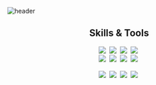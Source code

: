 ![header](https://capsule-render.vercel.app/api?type=waving&color=gradient&height=300&section=header&text=Hola!%20Seungjun's%20GitHub%20)

<h2 tabindex="-1" class="heading-element" dir="auto" style="text-align: center;">Skills & Tools</h2>

<div align="center">
  <img src="https://img.shields.io/badge/Java-707070?style=flat-square&logo=Java&logoColor=white"/>&nbsp;
  <img src="https://img.shields.io/badge/Spring-707070?style=flat-square&logo=Spring&logoColor=white"/>&nbsp;
  <img src="https://img.shields.io/badge/Spring JPA-707070?style=flat-square&logo=Spring-JPA&logoColor=white"/>&nbsp;
  <img src="https://img.shields.io/badge/Spring Security-707070?style=flat-square&logo=springsecurity&logoColor=white"/>&nbsp;
</div>

<div align="center">
  <img src="https://img.shields.io/badge/Dart-707070?style=flat-square&logo=Dart&logoColor=white"/>&nbsp;
  <img src="https://img.shields.io/badge/flutter-707070?style=flat-square&logo=flutter&logoColor=white"/>&nbsp;
  <img src="https://img.shields.io/badge/postgresql-707070?style=flat-square&logo=postgresql&logoColor=white"/>&nbsp;
  <img src="https://img.shields.io/badge/Docker-707070?style=flat-square&logo=Docker&logoColor=white"/>&nbsp;
</div>&nbsp&nbsp

<div align="center">
  <img src="https://img.shields.io/badge/macos-000000?style=flat-square&logo=macos&logoColor=white"/>&nbsp;
  <img src="https://img.shields.io/badge/intellijidea-000000?style=flat-square&logo=intellijidea&logoColor=white"/>&nbsp;
  <img src="https://img.shields.io/badge/github-000000?style=flat-square&logo=github&logoColor=white"/>&nbsp;
  <img src="https://img.shields.io/badge/notion-000000?style=flat-square&logo=notion&logoColor=white"/>&nbsp;
</div>





<!--
**ZeroZoa/ZeroZoa** is a ✨ _special_ ✨ repository because its `README.md` (this file) appears on your GitHub profile.

Here are some ideas to get you started:

- 🔭 I’m currently working on ...
- 🌱 I’m currently learning ...
- 👯 I’m looking to collaborate on ...
- 🤔 I’m looking for help with ...
- 💬 Ask me about ...
- 📫 How to reach me: ...
- 😄 Pronouns: ...
- ⚡ Fun fact: ...
-->
